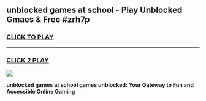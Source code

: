 
## unblocked games at school - Play Unblocked Gmaes & Free #zrh7p
<h3>
<a href="https://premium.freeplayer.one?title=unblocked_games_at_school&ref=03M">CLICK TO PLAY</a></h3>
<hr>

<h3>
<a href="https://premium.freeplayer.one?title=unblocked_games_at_school&ref=03M">CLICK 2 PLAY</a>
  
</h3>

<a href="https://premium.freeplayer.one?title=unblocked_games_at_school&ref=03M"><img src="https://clearcache.store/games.png"></a>


**unblocked games at school games unblocked: Your Gateway to Fun and Accessible Online Gaming**
